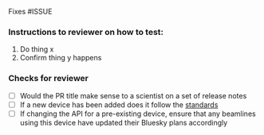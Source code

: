Fixes #ISSUE

### Instructions to reviewer on how to test:
1. Do thing x
2. Confirm thing y happens

### Checks for reviewer
- [ ] Would the PR title make sense to a scientist on a set of release notes
- [ ] If a new device has been added does it follow the [standards](https://github.com/DiamondLightSource/dodal/wiki/Device-Standards)
- [ ] If changing the API for a pre-existing device, ensure that any beamlines using this device have updated their Bluesky plans accordingly